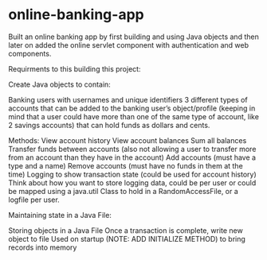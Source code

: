 # online-banking-app

Built an online banking app by first building and using Java objects and then later on added the online servlet component with authentication and web components. 

Requirments to this building this project:

Create Java objects to contain:

Banking users with usernames and unique identifiers
3 different types of accounts that can be added to the banking user’s object/profile (keeping in mind that a user could have more than one of the same type of account, like 2 savings accounts) that can hold funds as dollars and cents.

Methods:
View account history
View account balances
Sum all balances
Transfer funds between accounts (also not allowing a user to transfer more from an account than they have in the account)
Add accounts (must have a type and a name)
Remove accounts (must have no funds in them at the time)
Logging to show transaction state (could be used for account history)
Think about how you want to store logging data, could be per user or could be mapped using a java.util Class to hold in a RandomAccessFile, or a logfile per user.

Maintaining state in a Java File:

Storing objects in a Java File
Once a transaction is complete, write new object to file
Used on startup (NOTE: ADD INITIALIZE METHOD) to bring records into memory

